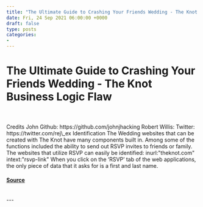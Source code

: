 ```yaml
---
title: "The Ultimate Guide to Crashing Your Friends Wedding - The Knot Business Logic Flaw"
date: Fri, 24 Sep 2021 06:00:00 +0000
draft: false
type: posts
categories: 
- 
---
```

# The Ultimate Guide to Crashing Your Friends Wedding - The Knot Business Logic Flaw

<br/>

<br/>
Credits John Github: https://github.com/johnjhacking Robert Willis: Twitter: https://twitter.com/rej\_ex Identification The Wedding websites that can be created with The Knot have many components built in. Among some of the functions included the ability to send out RSVP invites to friends or family. The websites that utilize RSVP can easily be identified: inurl:"theknot.com" intext:"rsvp-link" When you click on the ‘RSVP’ tab of the web applications, the only piece of data that it asks for is a first and last name.

#### [Source](https://johnjhacking.com/blog/the-ultimate-guide-to-crashing-your-friend-s-wedding-the-knot-business-logic-flaw/)

<br/>
---
